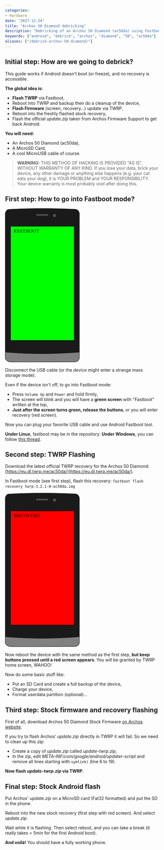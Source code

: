 ```yaml
---
categories:
- Hardware
date: "2017-12-24"
title: "Archos 50 Diamond debricking"
description: "Debricking of an Archos 50 Diamond (ac50da) using Fastboot."
keywords: ["android", "debrick", "archos", "diamond", "50", "ac50da"]
aliases: ["/debrick-archos-50-diamond/"]
---
```


## Initial step: How are we going to debrick?

This guide works if Android doesn't boot (or freeze), and no recovery is accessible.

**The global idea is:**

* **Flash TWRP** via Fastboot,
* Reboot into TWRP and backup then do a cleanup of the device,
* **Flash Firmware** (screen, recovery...) update via TWRP,
* Reboot into the freshly flashed stock recovery,
* Flash the official *update.zip* taken from Archos Firmware Support to get back Android.

**You will need:**

* An Archos 50 Diamond (ac50da),
* A MicroSD Card,
* A cool MicroUSB cable of course.

> **WARNING:**
> THIS METHOD OF HACKING IS PROVIDED "AS IS", WITHOUT WARRANTY OF ANY KIND. If
> you lose your data, brick your device, any other damage or anything else
> happens (e.g. your cat eats your dog), it is YOUR PROBLEM and YOUR
> RESPONSIBILITY. Your device warranty is most probably void after doing this.

## First step: How to go into Fastboot mode?

![Green Screen](/assets/images/debrick-archos-50-diamond/archos_green.png)

Disconnect the USB cable (or the device might enter a strange mass storage mode).

Even if the device isn't off, to go into Fastboot mode:

* Press `Volume Up` and `Power` and hold firmly,
* The screen will blink and you will have a **green screen** with "Fastboot" written at the top,
* **Just after the screen turns green, release the buttons**, or you will enter recovery (red screen).

Now you can plug your favorite USB cable and use Android Fastboot tool.

**Under Linux**, fastboot may be in the repository. **Under Windows**, you can follow [this thread](https://forum.xda-developers.com/showthread.php?t=2588979).

## Second step: TWRP Flashing

Download the latest official TWRP recovery for the Archos 50 Diamond: [https://eu.dl.twrp.me/ac50da/](https://eu.dl.twrp.me/ac50da/).

In Fastboot mode (see first step), flash this recovery: `fastboot flash recovery twrp-3.2.1-0-ac50da.img`

![Red Screen](/assets/images/debrick-archos-50-diamond/archos_red.png)

Now reboot the device with the same method as the first step, **but keep buttons pressed until a red screen appears**. You will be granted by TWRP home screen, WAHOO!

Now do some basic stuff like:

* Put an SD Card and create a full backup of the device,
* Charge your device,
* Format userdata partition (optional)...

## Third step: Stock firmware and recovery flashing

First of all, download Archos 50 Diamond Stock Firmware [on Archos website](http://update.archos.com/AFMv1/storage/files/full/ac50da/20150420.124756/update.zip).

If you try to flash Archos' *update.zip* directly in TWRP it will fail. So we need to clean up this zip:

* Create a copy of *update.zip* called *update-twrp.zip*,
* In the zip, edit *META-INF/com/google/android/updater-script* and remove all lines starting with `symlink(` (line 6 to 19).

**Now flash *update-twrp.zip* via TWRP.**

## Final step: Stock Android flash

Put Archos' *update.zip* on a MicroSD card (Fat32 formatted) and put the SD in the phone.

Reboot into the new stock recovery (first step with red screen). And select *update.zip*.

Wait while it is flashing. Then select reboot, and you can take a break (it really takes > 5min for the first Android boot).

**And voilà!** You should have a fully working phone.


